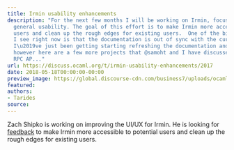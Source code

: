 ```yaml
---
title: Irmin usability enhancements
description: "For the next few months I will be working on Irmin, focusing on improving
  general usability. The goal of this effort is to make Irmin more accessible to potential
  users and clean up the rough edges for existing users.  One of the biggest problems
  I see right now is that the documentation is out of sync with the current implementation.
  I\u2019ve just been getting starting refreshing the documentation and tutorials,
  however here are a few more projects that @samoht and I have discussed:   Better
  RPC AP..."
url: https://discuss.ocaml.org/t/irmin-usability-enhancements/2017
date: 2018-05-18T00:00:00-00:00
preview_image: https://global.discourse-cdn.com/business7/uploads/ocaml/original/2X/d/d4dc9fe40b17e2bcced034f9fe103917b7999275.svg
featured:
authors:
- Tarides
source:
---
```


<p>Zach Shipko is working on improving the UI/UX for Irmin.
He is looking for <a href="https://discuss.ocaml.org/t/irmin-usability-enhancements/2017">feedback</a>
to make Irmin more accessible to potential users and clean up the rough edges for existing users.</p>
